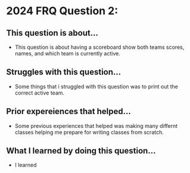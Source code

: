 # 2024 FRQ Question 2:
## This question is about...
* This question is about having a scoreboard show both teams scores, names, and which team is currently active.
  
## Struggles with this question...
* Some things that i struggled with this question was to print out the correct active team.

## Prior expereiences that helped...
* Some previous experiences that helped was making many differnt classes helping me prepare for writing classes from scratch.

## What I learned by doing this question...
* I learned 
